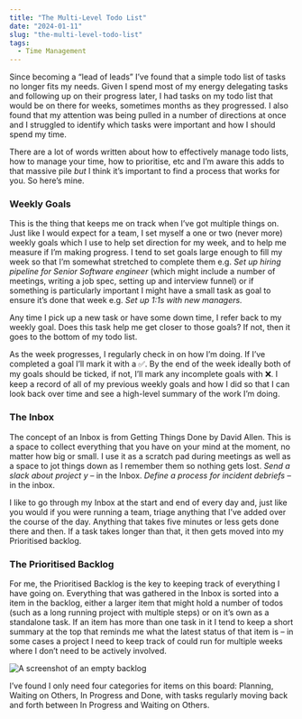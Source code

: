 ```yaml
---
title: "The Multi-Level Todo List"
date: "2024-01-11"
slug: "the-multi-level-todo-list"
tags:
  - Time Management
---
```


Since becoming a “lead of leads” I’ve found that a simple todo list of tasks no longer fits my needs. Given I spend most of my energy delegating tasks and following up on their progress later, I had tasks on my todo list that would be on there for weeks, sometimes months as they progressed. I also found that my attention was being pulled in a number of directions at once and I struggled to identify which tasks were important and how I should spend my time.

There are a lot of words written about how to effectively manage todo lists, how to manage your time, how to prioritise, etc and I’m aware this adds to that massive pile *but* I think it’s important to find a process that works for you. So here’s mine.

### Weekly Goals

This is the thing that keeps me on track when I’ve got multiple things on. Just like I would expect for a team, I set myself a one or two (never more) weekly goals which I use to help set direction for my week, and to help me measure if I’m making progress. I tend to set goals large enough to fill my week so that I’m somewhat stretched to complete them e.g. *Set up hiring pipeline for Senior Software engineer* (which might include a number of meetings, writing a job spec, setting up and interview funnel) or if something is particularly important I might have a small task as goal to ensure it’s done that week e.g. *Set up 1:1s with new managers.*

Any time I pick up a new task or have some down time, I refer back to my weekly goal. Does this task help me get closer to those goals? If not, then it goes to the bottom of my todo list.

As the week progresses, I regularly check in on how I’m doing. If I’ve completed a goal I’ll mark it with a ✅. By the end of the week ideally both of my goals should be ticked, if not, I’ll mark any incomplete goals with ❌. I keep a record of all of my previous weekly goals and how I did so that I can look back over time and see a high-level summary of the work I’m doing.

### The Inbox

The concept of an Inbox is from Getting Things Done by David Allen. This is a space to collect everything that you have on your mind at the moment, no matter how big or small. I use it as a scratch pad during meetings as well as a space to jot things down as I remember them so nothing gets lost. *Send a slack about project y* – in the Inbox. *Define a process for incident debriefs* – in the inbox. 

I like to go through my Inbox at the start and end of every day and, just like you would if you were running a team, triage anything that I’ve added over the course of the day. Anything that takes five minutes or less gets done there and then. If a task takes longer than that, it then gets moved into my Prioritised backlog.

### The Prioritised Backlog

For me, the Prioritised Backlog is the key to keeping track of everything I have going on. Everything that was gathered in the Inbox is sorted into a item in the backlog, either a larger item that might hold a number of todos (such as a long running project with multiple steps) or on it’s own as a standalone task. If an item has more than one task in it I tend to keep a short summary at the top that reminds me what the latest status of that item is – in some cases a project I need to keep track of could run for multiple weeks where I don’t need to be actively involved.

![A screenshot of an empty backlog](/assets/blog/the-multi-level-todo-list/backlog.png)

I’ve found I only need four categories for items on this board: Planning, Waiting on Others, In Progress and Done, with tasks regularly moving back and forth between In Progress and Waiting on Others.
